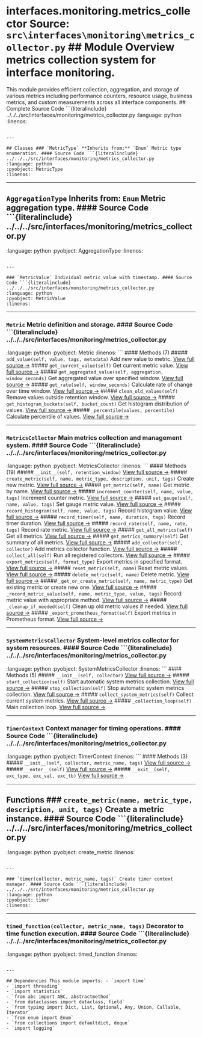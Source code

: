 # interfaces.monitoring.metrics_collector **Source:** `src\interfaces\monitoring\metrics_collector.py` ## Module Overview metrics collection system for interface monitoring.

This module provides efficient collection, aggregation, and storage
of various metrics including performance counters, resource usage,
business metrics, and custom measurements across all interface
components. ## Complete Source Code ```{literalinclude} ../../../src/interfaces/monitoring/metrics_collector.py
:language: python
:linenos:
```

---

## Classes ### `MetricType` **Inherits from:** `Enum` Metric type enumeration. #### Source Code ```{literalinclude} ../../../src/interfaces/monitoring/metrics_collector.py
:language: python
:pyobject: MetricType
:linenos:
```

---

## `AggregationType` **Inherits from:** `Enum` Metric aggregation type. #### Source Code ```{literalinclude} ../../../src/interfaces/monitoring/metrics_collector.py

:language: python
:pyobject: AggregationType
:linenos:
```

---

### `MetricValue` Individual metric value with timestamp. #### Source Code ```{literalinclude} ../../../src/interfaces/monitoring/metrics_collector.py
:language: python
:pyobject: MetricValue
:linenos:
```

---

### `Metric` Metric definition and storage. #### Source Code ```{literalinclude} ../../../src/interfaces/monitoring/metrics_collector.py

:language: python
:pyobject: Metric
:linenos:
``` #### Methods (7) ##### `add_value(self, value, tags, metadata)` Add new value to metric. [View full source →](#method-metric-add_value) ##### `get_current_value(self)` Get current metric value. [View full source →](#method-metric-get_current_value) ##### `get_aggregated_value(self, aggregation, window_seconds)` Get aggregated value over specified window. [View full source →](#method-metric-get_aggregated_value) ##### `get_rate(self, window_seconds)` Calculate rate of change over time window. [View full source →](#method-metric-get_rate) ##### `clean_old_values(self)` Remove values outside retention window. [View full source →](#method-metric-clean_old_values) ##### `get_histogram_buckets(self, bucket_count)` Get histogram distribution of values. [View full source →](#method-metric-get_histogram_buckets) ##### `_percentile(values, percentile)` Calculate percentile of values. [View full source →](#method-metric-_percentile)

---

### `MetricsCollector` Main metrics collection and management system. #### Source Code ```{literalinclude} ../../../src/interfaces/monitoring/metrics_collector.py
:language: python
:pyobject: MetricsCollector
:linenos:
``` #### Methods (19) ##### `__init__(self, retention_window)` [View full source →](#method-metricscollector-__init__) ##### `create_metric(self, name, metric_type, description, unit, tags)` Create new metric. [View full source →](#method-metricscollector-create_metric) ##### `get_metric(self, name)` Get metric by name. [View full source →](#method-metricscollector-get_metric) ##### `increment_counter(self, name, value, tags)` Increment counter metric. [View full source →](#method-metricscollector-increment_counter) ##### `set_gauge(self, name, value, tags)` Set gauge metric value. [View full source →](#method-metricscollector-set_gauge) ##### `record_histogram(self, name, value, tags)` Record histogram value. [View full source →](#method-metricscollector-record_histogram) ##### `record_timer(self, name, duration, tags)` Record timer duration. [View full source →](#method-metricscollector-record_timer) ##### `record_rate(self, name, rate, tags)` Record rate metric. [View full source →](#method-metricscollector-record_rate) ##### `get_all_metrics(self)` Get all metrics. [View full source →](#method-metricscollector-get_all_metrics) ##### `get_metrics_summary(self)` Get summary of all metrics. [View full source →](#method-metricscollector-get_metrics_summary) ##### `add_collector(self, collector)` Add metrics collector function. [View full source →](#method-metricscollector-add_collector) ##### `collect_all(self)` Run all registered collectors. [View full source →](#method-metricscollector-collect_all) ##### `export_metrics(self, format_type)` Export metrics in specified format. [View full source →](#method-metricscollector-export_metrics) ##### `reset_metric(self, name)` Reset metric values. [View full source →](#method-metricscollector-reset_metric) ##### `delete_metric(self, name)` Delete metric. [View full source →](#method-metricscollector-delete_metric) ##### `_get_or_create_metric(self, name, metric_type)` Get existing metric or create new one. [View full source →](#method-metricscollector-_get_or_create_metric) ##### `_record_metric_value(self, name, metric_type, value, tags)` Record metric value with appropriate method. [View full source →](#method-metricscollector-_record_metric_value) ##### `_cleanup_if_needed(self)` Clean up old metric values if needed. [View full source →](#method-metricscollector-_cleanup_if_needed) ##### `_export_prometheus_format(self)` Export metrics in Prometheus format. [View full source →](#method-metricscollector-_export_prometheus_format)

---

### `SystemMetricsCollector` System-level metrics collector for system resources. #### Source Code ```{literalinclude} ../../../src/interfaces/monitoring/metrics_collector.py

:language: python
:pyobject: SystemMetricsCollector
:linenos:
``` #### Methods (5) ##### `__init__(self, collector)` [View full source →](#method-systemmetricscollector-__init__) ##### `start_collection(self)` Start automatic system metrics collection. [View full source →](#method-systemmetricscollector-start_collection) ##### `stop_collection(self)` Stop automatic system metrics collection. [View full source →](#method-systemmetricscollector-stop_collection) ##### `collect_system_metrics(self)` Collect current system metrics. [View full source →](#method-systemmetricscollector-collect_system_metrics) ##### `_collection_loop(self)` Main collection loop. [View full source →](#method-systemmetricscollector-_collection_loop)

---

### `TimerContext` Context manager for timing operations. #### Source Code ```{literalinclude} ../../../src/interfaces/monitoring/metrics_collector.py
:language: python
:pyobject: TimerContext
:linenos:
``` #### Methods (3) ##### `__init__(self, collector, metric_name, tags)` [View full source →](#method-timercontext-__init__) ##### `__enter__(self)` [View full source →](#method-timercontext-__enter__) ##### `__exit__(self, exc_type, exc_val, exc_tb)` [View full source →](#method-timercontext-__exit__)

---

## Functions ### `create_metric(name, metric_type, description, unit, tags)` Create a metric instance. #### Source Code ```{literalinclude} ../../../src/interfaces/monitoring/metrics_collector.py

:language: python
:pyobject: create_metric
:linenos:
```

---

### `timer(collector, metric_name, tags)` Create timer context manager. #### Source Code ```{literalinclude} ../../../src/interfaces/monitoring/metrics_collector.py
:language: python
:pyobject: timer
:linenos:
```

---

### `timed_function(collector, metric_name, tags)` Decorator to time function execution. #### Source Code ```{literalinclude} ../../../src/interfaces/monitoring/metrics_collector.py

:language: python
:pyobject: timed_function
:linenos:
```

---

## Dependencies This module imports: - `import time`
- `import threading`
- `import statistics`
- `from abc import ABC, abstractmethod`
- `from dataclasses import dataclass, field`
- `from typing import Dict, List, Optional, Any, Union, Callable, Iterator`
- `from enum import Enum`
- `from collections import defaultdict, deque`
- `import logging`
